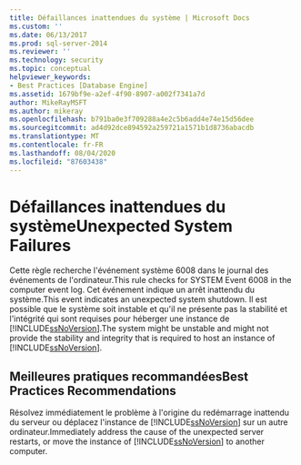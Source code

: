 ```yaml
---
title: Défaillances inattendues du système | Microsoft Docs
ms.custom: ''
ms.date: 06/13/2017
ms.prod: sql-server-2014
ms.reviewer: ''
ms.technology: security
ms.topic: conceptual
helpviewer_keywords:
- Best Practices [Database Engine]
ms.assetid: 1679bf9e-a2ef-4f90-8907-a002f7341a7d
author: MikeRayMSFT
ms.author: mikeray
ms.openlocfilehash: b791ba0e3f709288a4e2c5b6add4e74e15d56dee
ms.sourcegitcommit: ad4d92dce894592a259721a1571b1d8736abacdb
ms.translationtype: MT
ms.contentlocale: fr-FR
ms.lasthandoff: 08/04/2020
ms.locfileid: "87603438"
---
```

# <a name="unexpected-system-failures"></a><span data-ttu-id="475d8-102">Défaillances inattendues du système</span><span class="sxs-lookup"><span data-stu-id="475d8-102">Unexpected System Failures</span></span>
  <span data-ttu-id="475d8-103">Cette règle recherche l'événement système 6008 dans le journal des événements de l'ordinateur.</span><span class="sxs-lookup"><span data-stu-id="475d8-103">This rule checks for SYSTEM Event 6008 in the computer event log.</span></span> <span data-ttu-id="475d8-104">Cet événement indique un arrêt inattendu du système.</span><span class="sxs-lookup"><span data-stu-id="475d8-104">This event indicates an unexpected system shutdown.</span></span> <span data-ttu-id="475d8-105">Il est possible que le système soit instable et qu'il ne présente pas la stabilité et l'intégrité qui sont requises pour héberger une instance de [!INCLUDE[ssNoVersion](../../includes/ssnoversion-md.md)].</span><span class="sxs-lookup"><span data-stu-id="475d8-105">The system might be unstable and might not provide the stability and integrity that is required to host an instance of [!INCLUDE[ssNoVersion](../../includes/ssnoversion-md.md)].</span></span>  
  
## <a name="best-practices-recommendations"></a><span data-ttu-id="475d8-106">Meilleures pratiques recommandées</span><span class="sxs-lookup"><span data-stu-id="475d8-106">Best Practices Recommendations</span></span>  
 <span data-ttu-id="475d8-107">Résolvez immédiatement le problème à l'origine du redémarrage inattendu du serveur ou déplacez l'instance de [!INCLUDE[ssNoVersion](../../includes/ssnoversion-md.md)] sur un autre ordinateur.</span><span class="sxs-lookup"><span data-stu-id="475d8-107">Immediately address the cause of the unexpected server restarts, or move the instance of [!INCLUDE[ssNoVersion](../../includes/ssnoversion-md.md)] to another computer.</span></span>  
  
  

